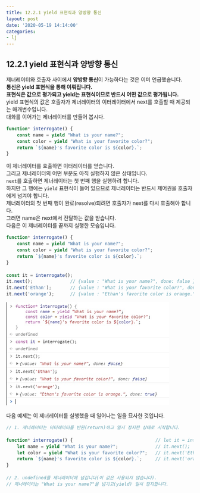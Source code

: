 ```yaml
---
title: 12.2.1 yield 표현식과 양방향 통신
layout: post
date: '2020-05-19 14:14:00'
categories:
- lj
---
```


## 12.2.1 yield 표현식과 양방향 통신

제너레이터와 호출자 사이에서 **양방향 통신**이 가능하다는 것은 이미 언급했습니다.  
**통신은 yield 표현식을 통해 이뤄집니다.**  
**표현식은 값으로 평가되고 yield는 표현식이므로 반드시 어떤 값으로 평가됩니다.**  
yield 표현식의 값은 호출자가 제너레이터의 이터레이터에서 next를 호출할 때 제공되는 매개변수입니다.  
대화를 이어가는 제너레이터를 만들어 봅시다.

```javascript
function* interrogate() {
    const name = yield "What is your name?";
    const color = yield "What is your favorite color?";
    return `${name}'s favorite color is ${color}.`;
}
```

이 제너레이터를 호출하면 이터레이터를 얻습니다.  
그리고 제너레이터의 어떤 부분도 아직 실행하지 않은 상태입니다.  
`next`를 호출하면 제너레이터는 첫 번째 행을 실행하려 합니다.  
하지만 그 행에는 `yield` 표현식이 들어 있으므로 제너레이터는 반드시 제어권을 호출자에게 넘겨야 합니다.  
제너레이터의 첫 번째 행이 완료(resolve)되려면 호출자가 next를 다시 호출해야 합니다.  
그러면 name은 next에서 전달하는 값을 받습니다.  
다음은 이 제너레이터를 끝까지 실행한 모습입니다.

```javascript
function* interrogate() {
    const name = yield "What is your name?";
    const color = yield "What is your favorite color?";
    return `${name}'s favorite color is ${color}.`;
}

const it = interrogate();
it.next();              // {value : "What is your name?", done: false }
it.next('Ethan');       // {value : "What is your favorite color?", done: false }
it.next('orange');      // {value : "Ethan's favorite color is orange.", done: true }
```

![](/static/img/learningjs/image97.jpg)

다음 예제는 이 제너레이터를 실행했을 때 일어나는 일을 묘사한 것입니다.

```javascript
// 1. 제너레이터는 이터레이터를 반환(return)하고 일시 정지한 상태로 시작합니다.

function* interrogate() {                               // let it = interrogate();
    let name = yield "What is your name?";              // it.next();
    let color = yield "What is your favorite color?";   // it.next('Ethan');
    return `${name}'s favorite color is ${color}.`;     // it.next('orange');
}

// 2. undefined를 제너레이터에 넘깁니다(이 값은 사용되지 않습니다). 
// 제너레이터는 "What is your name?"을 넘기고(yield) 일시 정지합니다.
```

